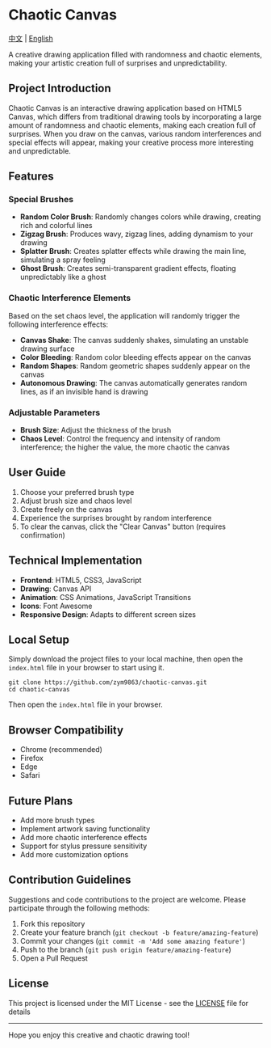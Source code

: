 # Chaotic Canvas

[中文](README.md) | [English](README_EN.md)

A creative drawing application filled with randomness and chaotic elements, making your artistic creation full of surprises and unpredictability.

## Project Introduction

Chaotic Canvas is an interactive drawing application based on HTML5 Canvas, which differs from traditional drawing tools by incorporating a large amount of randomness and chaotic elements, making each creation full of surprises. When you draw on the canvas, various random interferences and special effects will appear, making your creative process more interesting and unpredictable.

## Features

### Special Brushes

- **Random Color Brush**: Randomly changes colors while drawing, creating rich and colorful lines
- **Zigzag Brush**: Produces wavy, zigzag lines, adding dynamism to your drawing
- **Splatter Brush**: Creates splatter effects while drawing the main line, simulating a spray feeling
- **Ghost Brush**: Creates semi-transparent gradient effects, floating unpredictably like a ghost

### Chaotic Interference Elements

Based on the set chaos level, the application will randomly trigger the following interference effects:

- **Canvas Shake**: The canvas suddenly shakes, simulating an unstable drawing surface
- **Color Bleeding**: Random color bleeding effects appear on the canvas
- **Random Shapes**: Random geometric shapes suddenly appear on the canvas
- **Autonomous Drawing**: The canvas automatically generates random lines, as if an invisible hand is drawing

### Adjustable Parameters

- **Brush Size**: Adjust the thickness of the brush
- **Chaos Level**: Control the frequency and intensity of random interference; the higher the value, the more chaotic the canvas

## User Guide

1. Choose your preferred brush type
2. Adjust brush size and chaos level
3. Create freely on the canvas
4. Experience the surprises brought by random interference
5. To clear the canvas, click the "Clear Canvas" button (requires confirmation)

## Technical Implementation

- **Frontend**: HTML5, CSS3, JavaScript
- **Drawing**: Canvas API
- **Animation**: CSS Animations, JavaScript Transitions
- **Icons**: Font Awesome
- **Responsive Design**: Adapts to different screen sizes

## Local Setup

Simply download the project files to your local machine, then open the `index.html` file in your browser to start using it.

```
git clone https://github.com/zym9863/chaotic-canvas.git
cd chaotic-canvas
```

Then open the `index.html` file in your browser.

## Browser Compatibility

- Chrome (recommended)
- Firefox
- Edge
- Safari

## Future Plans

- Add more brush types
- Implement artwork saving functionality
- Add more chaotic interference effects
- Support for stylus pressure sensitivity
- Add more customization options

## Contribution Guidelines

Suggestions and code contributions to the project are welcome. Please participate through the following methods:

1. Fork this repository
2. Create your feature branch (`git checkout -b feature/amazing-feature`)
3. Commit your changes (`git commit -m 'Add some amazing feature'`)
4. Push to the branch (`git push origin feature/amazing-feature`)
5. Open a Pull Request

## License

This project is licensed under the MIT License - see the [LICENSE](LICENSE) file for details

---

Hope you enjoy this creative and chaotic drawing tool!
